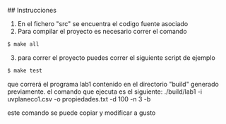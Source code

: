 ## Instrucciones

1. En el fichero "src" se encuentra el codigo fuente asociado
2. Para compilar el proyecto es necesario correr el comando 
```bash
$ make all
```
3. para correr el proyecto puedes correr el siguiente script de ejemplo
```bash
$ make test
```
que correrá  el programa lab1 contenido en el directorio "build" generado previamente.
el comando que ejecuta es el siguiente:
./build/lab1 -i uvplaneco1.csv -o propiedades.txt -d 100 -n 3 -b

este comando se puede copiar y modificar a gusto